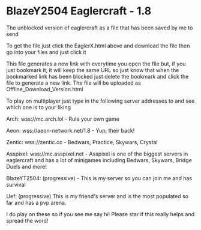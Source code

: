 # BlazeY2504 Eaglercraft - 1.8
The unblocked version of eaglercraft as a file that has been saved by me to send

To get the file just click the EaglerX.html above and download the file then go into your files and just click it

This file generates a new link with everytime you open the file but, if you just bookmark it, it will keep the same URL so just know that when the bookmarked link has been blocked just delete the bookmark and click the file to generate a new link. The file will be uploaded as Offline_Download_Version.html

To play on multiplayer just type in the following server addresses to and see which one is to your liking

Arch: wss://mc.arch.lol - Rule your own game

Aeon: wss://aeon-network.net/1.8 - Yup, their back!

Zentic: wss://zentic.cc - Bedwars, Practice, Skywars, Crystal

Asspixel: wss://mc.asspixel.net - Asspixel is one of the biggest servers in eaglercraft and has a lot of minigames including Bedwars, Skywars, Bridge Duels and more!

BlazeYT2504: (progressive) - This is my server so you can join me and has survival

Uef: (progressive) This is my friend's server and is the most populated so far and has a pvp arena.

I do play on these so if you see me say hi! Please star if this really helps and spread the word!
